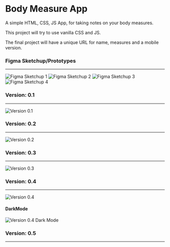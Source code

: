 # Body Measure App
A simple HTML, CSS, JS App, for taking notes on your body measures.

This project will try to use vanilla CSS and JS. 

The final project will have a unique URL for name, measures and a mobile version.

### Figma Sketchup/Prototypes
---
![Figma Sketchup 1](resources/Versions/FigmaSketchup1.png)
![Figma Sketchup 2](resources/Versions/FigmaSketchup2.png)
![Figma Sketchup 3](resources/Versions/FigmaSketchup3.png)
![Figma Sketchup 4](resources/Versions/FigmaSketchup4.png)


### Version: 0.1
---

![Version 0.1](resources/Versions/version_0.1.png)

### Version: 0.2
---

![Version 0.2](resources/Versions/version_0.2.png)

### Version: 0.3
---
![Version 0.3](resources/Versions/version_0.3.png)

### Version: 0.4
---
![Version 0.4](resources/Versions/version_0.4.png)

#### DarkMode
![Version 0.4 Dark Mode](resources/Versions/version_0.4Dark.png)

### Version: 0.5
---

